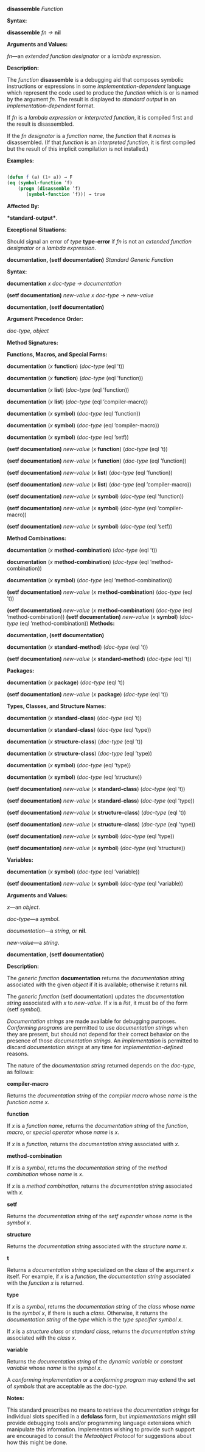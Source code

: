 **disassemble** *Function* 



**Syntax:** 



**disassemble** *fn →* **nil** 



**Arguments and Values:** 



*fn*—an *extended function designator* or a *lambda expression*. 



**Description:** 



The *function* **disassemble** is a debugging aid that composes symbolic instructions or expressions in some *implementation-dependent* language which represent the code used to produce the *function* which is or is named by the argument *fn*. The result is displayed to *standard output* in an *implementation-dependent* format. 



If *fn* is a *lambda expression* or *interpreted function*, it is compiled first and the result is disassembled. 



If the *fn designator* is a *function name*, the *function* that it *names* is disassembled. (If that *function* is an *interpreted function*, it is first compiled but the result of this implicit compilation is not installed.) 



**Examples:**
```lisp

(defun f (a) (1+ a)) → F 
(eq (symbol-function ’f) 
    (progn (disassemble ’f) 
	   (symbol-function ’f))) → true 

```
**Affected By:** 



**\*standard-output\***. 



**Exceptional Situations:** 



Should signal an error of *type* **type-error** if *fn* is not an *extended function designator* or a *lambda expression*. 



**documentation, (setf documentation)** *Standard Generic Function* 



**Syntax:** 



**documentation** *x doc-type → documentation* 



**(setf documentation)** *new-value x doc-type → new-value* 







 



 



**documentation, (setf documentation)** 



**Argument Precedence Order:** 



*doc-type*, *object* 



**Method Signatures:** 



**Functions, Macros, and Special Forms:** 



**documentation** (*x* **function**) (*doc-type* (eql ’t)) 



**documentation** (*x* **function**) (*doc-type* (eql ’function)) 



**documentation** (*x* **list**) (*doc-type* (eql ’function)) 



**documentation** (*x* **list**) (*doc-type* (eql ’compiler-macro)) 



**documentation** (*x* **symbol**) (*doc-type* (eql ’function)) 



**documentation** (*x* **symbol**) (*doc-type* (eql ’compiler-macro)) 



**documentation** (*x* **symbol**) (*doc-type* (eql ’setf)) 



**(setf documentation)** *new-value* (*x* **function**) (*doc-type* (eql ’t)) 



**(setf documentation)** *new-value* (*x* **function**) (*doc-type* (eql ’function)) 



**(setf documentation)** *new-value* (*x* **list**) (*doc-type* (eql ’function)) 



**(setf documentation)** *new-value* (*x* **list**) (*doc-type* (eql ’compiler-macro)) 



**(setf documentation)** *new-value* (*x* **symbol**) (*doc-type* (eql ’function)) 



**(setf documentation)** *new-value* (*x* **symbol**) (*doc-type* (eql ’compiler-macro)) 



**(setf documentation)** *new-value* (*x* **symbol**) (*doc-type* (eql ’setf)) 



**Method Combinations:** 



**documentation** (*x* **method-combination**) (*doc-type* (eql ’t)) 



**documentation** (*x* **method-combination**) (*doc-type* (eql ’method-combination)) 



**documentation** (*x* **symbol**) (*doc-type* (eql ’method-combination)) 



**(setf documentation)** *new-value* (*x* **method-combination**) (*doc-type* (eql ’t)) 



**(setf documentation)** *new-value* (*x* **method-combination**) (*doc-type* (eql ’method-combination)) **(setf documentation)** *new-value* (*x* **symbol**) (*doc-type* (eql ’method-combination)) **Methods:** 







 



 



**documentation, (setf documentation)** 



**documentation** (*x* **standard-method**) (*doc-type* (eql ’t)) 



**(setf documentation)** *new-value* (*x* **standard-method**) (*doc-type* (eql ’t)) 



**Packages:** 



**documentation** (*x* **package**) (*doc-type* (eql ’t)) 



**(setf documentation)** *new-value* (*x* **package**) (*doc-type* (eql ’t)) 



**Types, Classes, and Structure Names:** 



**documentation** (*x* **standard-class**) (*doc-type* (eql ’t)) 



**documentation** (*x* **standard-class**) (*doc-type* (eql ’type)) 



**documentation** (*x* **structure-class**) (*doc-type* (eql ’t)) 



**documentation** (*x* **structure-class**) (*doc-type* (eql ’type)) 



**documentation** (*x* **symbol**) (*doc-type* (eql ’type)) 



**documentation** (*x* **symbol**) (*doc-type* (eql ’structure)) 



**(setf documentation)** *new-value* (*x* **standard-class**) (*doc-type* (eql ’t)) 



**(setf documentation)** *new-value* (*x* **standard-class**) (*doc-type* (eql ’type)) 



**(setf documentation)** *new-value* (*x* **structure-class**) (*doc-type* (eql ’t)) 



**(setf documentation)** *new-value* (*x* **structure-class**) (*doc-type* (eql ’type)) 



**(setf documentation)** *new-value* (*x* **symbol**) (*doc-type* (eql ’type)) 



**(setf documentation)** *new-value* (*x* **symbol**) (*doc-type* (eql ’structure)) 



**Variables:** 



**documentation** (*x* **symbol**) (*doc-type* (eql ’variable)) 



**(setf documentation)** *new-value* (*x* **symbol**) (*doc-type* (eql ’variable)) 



**Arguments and Values:** 



*x*—an *object*. 



*doc-type*—a *symbol*. 



*documentation*—a *string*, or **nil**. 



*new-value*—a *string*. 







 



 



**documentation, (setf documentation)** 



**Description:** 



The *generic function* **documentation** returns the *documentation string* associated with the given *object* if it is available; otherwise it returns **nil**. 



The *generic function* (setf documentation) updates the *documentation string* associated with *x* to *new-value*. If *x* is a *list*, it must be of the form (setf *symbol*). 



*Documentation strings* are made available for debugging purposes. *Conforming programs* are permitted to use *documentation strings* when they are present, but should not depend for their correct behavior on the presence of those *documentation strings*. An *implementation* is permitted to discard *documentation strings* at any time for *implementation-defined* reasons. 



The nature of the *documentation string* returned depends on the *doc-type*, as follows: 



**compiler-macro** 



Returns the *documentation string* of the *compiler macro* whose *name* is the *function name x*. 



**function** 



If *x* is a *function name*, returns the *documentation string* of the *function*, *macro*, or *special operator* whose *name* is *x*. 



If *x* is a *function*, returns the *documentation string* associated with *x*. 



**method-combination** 



If *x* is a *symbol*, returns the *documentation string* of the *method combination* whose *name* is *x*. 



If *x* is a *method combination*, returns the *documentation string* associated with *x*. 



**setf** 



Returns the *documentation string* of the *setf expander* whose *name* is the *symbol x*. 



**structure** 



Returns the *documentation string* associated with the *structure name x*. 



**t** 



Returns a *documentation string* specialized on the *class* of the argument *x* itself. For example, if *x* is a *function*, the *documentation string* associated with the *function x* is returned. 



**type** 







 



 



If *x* is a *symbol*, returns the *documentation string* of the *class* whose *name* is the *symbol x*, if there is such a *class*. Otherwise, it returns the *documentation string* of the *type* which is the *type specifier symbol x*. 



If *x* is a *structure class* or *standard class*, returns the *documentation string* associated with the *class x*. 



**variable** 



Returns the *documentation string* of the *dynamic variable* or *constant variable* whose *name* is the *symbol x*. 



A *conforming implementation* or a *conforming program* may extend the set of *symbols* that are acceptable as the *doc-type*. 



**Notes:** 



This standard prescribes no means to retrieve the *documentation strings* for individual slots specified in a **defclass** form, but *implementations* might still provide debugging tools and/or programming language extensions which manipulate this information. Implementors wishing to provide such support are encouraged to consult the *Metaobject Protocol* for suggestions about how this might be done. 



